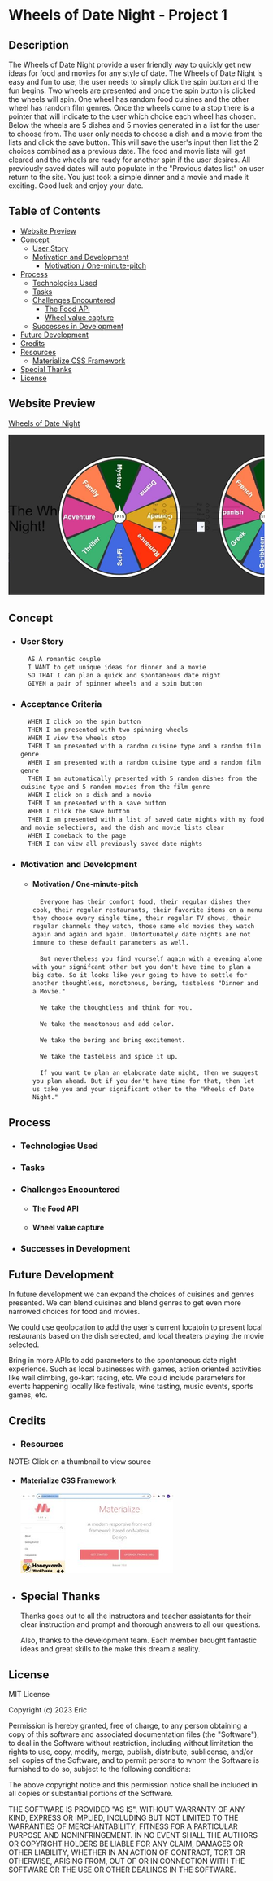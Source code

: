 # Wheels of Date Night - Project 1

## Description

The Wheels of Date Night provide a user friendly way to quickly get new ideas for food and movies for any style of date. The Wheels of Date Night is easy and fun to use; the user needs to simply click the spin button and the fun begins. Two wheels are presented and once the spin button is clicked the wheels will spin. One wheel has random food cuisines and the other wheel has random film genres. Once the wheels come to a stop there is a pointer that will indicate to the user which choice each wheel has chosen. Below the wheels are 5 dishes and 5 movies generated in a list for the user to choose from. The user only needs to choose a dish and a movie from the lists and click the save button. This will save the user's input then list the 2 choices combined as a previous date. The food and movie lists will get cleared and the wheels are ready for another spin if the user desires. All previously saved dates will auto populate in the "Previous dates list" on user return to the site. You just took a simple dinner and a movie and made it exciting. Good luck and enjoy your date.

## Table of Contents
- [Website Preview](#website-preview)
- [Concept](#concept)
    - [User Story](#user-story)
    - [Motivation and Development](#motivation-and-development)
        - [Motivation / One-minute-pitch](#motivation--one-minute-pitch)
- [Process](#process)
    - [Technologies Used](#technologies-used)
    - [Tasks](#tasks)
    - [Challenges Encountered](#challenges-encountered)
        - [The Food API](#the-food-api)
        - [Wheel value capture](#wheel-value-capture)
    - [Successes in Development](#successes-in-development)
- [Future Development](#future-development)
- [Credits](#credits)
- [Resources](#resources)
    - [Materialize CSS Framework](#materialize-css-framework)
- [Special Thanks](#special-thanks)
- [License](#license)

## Website Preview

[Wheels of Date Night](https://esbev.github.io/project-1-collab/)

[![name](assets/images/SS.jpg)](https://esbev.github.io/project-1-collab/)

## Concept

- ### User Story

        AS A romantic couple
        I WANT to get unique ideas for dinner and a movie
        SO THAT I can plan a quick and spontaneous date night
        GIVEN a pair of spinner wheels and a spin button

- ### Acceptance Criteria

        WHEN I click on the spin button
        THEN I am presented with two spinning wheels
        WHEN I view the wheels stop
        THEN I am presented with a random cuisine type and a random film genre
        WHEN I am presented with a random cuisine type and a random film genre
        THEN I am automatically presented with 5 random dishes from the cuisine type and 5 random movies from the film genre
        WHEN I click on a dish and a movie
        THEN I am presented with a save button
        WHEN I click the save button
        THEN I am presented with a list of saved date nights with my food and movie selections, and the dish and movie lists clear
        WHEN I comeback to the page
        THEN I can view all previously saved date nights

- ### Motivation and Development

    - #### Motivation / One-minute-pitch

            Everyone has their comfort food, their regular dishes they cook, their regular restaurants, their favorite items on a menu they choose every single time, their regular TV shows, their regular channels they watch, those same old movies they watch again and again and again. Unfortunately date nights are not immune to these default parameters as well.

            But nevertheless you find yourself again with a evening alone with your signifcant other but you don't have time to plan a big date. So it looks like your going to have to settle for another thoughtless, monotonous, boring, tasteless "Dinner and a Movie."

            We take the thoughtless and think for you.

            We take the monotonous and add color.

            We take the boring and bring excitement.

            We take the tasteless and spice it up.

            If you want to plan an elaborate date night, then we suggest you plan ahead. But if you don't have time for that, then let us take you and your significant other to the "Wheels of Date Night."


## Process

- ### Technologies Used

- ### Tasks

- ### Challenges Encountered

    - #### The Food API

    - #### Wheel value capture

- ### Successes in Development

## Future Development

In future development we can expand the choices of cuisines and genres presented. We can blend cuisines and blend genres to get even more narrowed choices for food and movies.

We could use geolocation to add the user's current locatoin to present local restaurants based on the dish selected, and local theaters playing the movie selected.

Bring in more APIs to add parameters to the spontaneous date night experience. Such as local businesses with games, action oriented activities like wall climbing, go-kart racing, etc. We could include parameters for events happening locally like festivals, wine tasting, music events, sports games, etc.

## Credits

- ### Resources

NOTE: Click on a thumbnail to view source

- #### Materialize CSS Framework

    [![name](assets/images/materialize.jpg)](https://materializecss.com//)

- ## Special Thanks

    Thanks goes out to all the instructors and teacher assistants for their clear instruction and prompt and thorough answers to all our questions.

    Also, thanks to the development team. Each member brought fantastic ideas and great skills to the make this dream a reality.

## License

MIT License

Copyright (c) 2023 Eric

Permission is hereby granted, free of charge, to any person obtaining a copy
of this software and associated documentation files (the "Software"), to deal
in the Software without restriction, including without limitation the rights
to use, copy, modify, merge, publish, distribute, sublicense, and/or sell
copies of the Software, and to permit persons to whom the Software is
furnished to do so, subject to the following conditions:

The above copyright notice and this permission notice shall be included in all
copies or substantial portions of the Software.

THE SOFTWARE IS PROVIDED "AS IS", WITHOUT WARRANTY OF ANY KIND, EXPRESS OR
IMPLIED, INCLUDING BUT NOT LIMITED TO THE WARRANTIES OF MERCHANTABILITY,
FITNESS FOR A PARTICULAR PURPOSE AND NONINFRINGEMENT. IN NO EVENT SHALL THE
AUTHORS OR COPYRIGHT HOLDERS BE LIABLE FOR ANY CLAIM, DAMAGES OR OTHER
LIABILITY, WHETHER IN AN ACTION OF CONTRACT, TORT OR OTHERWISE, ARISING FROM,
OUT OF OR IN CONNECTION WITH THE SOFTWARE OR THE USE OR OTHER DEALINGS IN THE
SOFTWARE.
